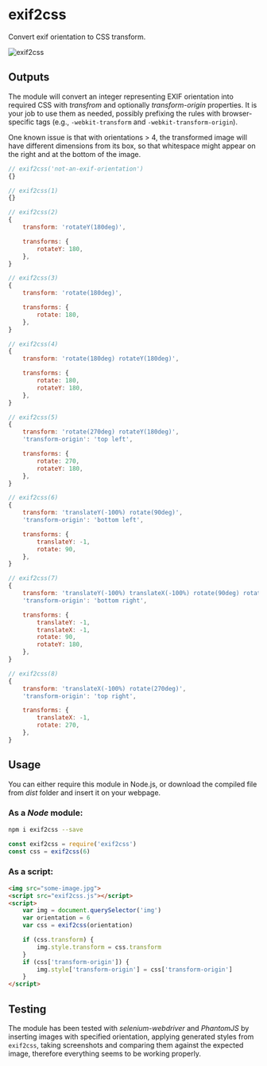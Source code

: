 # exif2css
Convert exif orientation to CSS transform.

![exif2css](exif2css.jpg)

## Outputs

The module will convert an integer representing EXIF orientation into required CSS with _transfrom_ and
optionally _transform-origin_ properties. It is your job to use them as needed, possibly prefixing
the rules with browser-specific tags (e.g., `-webkit-transform` and `-webkit-transform-origin`).

One known issue is that with orientations > 4, the transformed image will have different dimensions from
its box, so that whitespace might appear on the right and at the bottom of the image.

```js
// exif2css('not-an-exif-orientation')
{}

// exif2css(1)
{}

// exif2css(2)
{
    transform: 'rotateY(180deg)',

    transforms: {
        rotateY: 180,
    },
}

// exif2css(3)
{
    transform: 'rotate(180deg)',

    transforms: {
        rotate: 180,
    },
}

// exif2css(4)
{
    transform: 'rotate(180deg) rotateY(180deg)',

    transforms: {
        rotate: 180,
        rotateY: 180,
    },
}

// exif2css(5)
{
    transform: 'rotate(270deg) rotateY(180deg)',
    'transform-origin': 'top left',

    transforms: {
        rotate: 270,
        rotateY: 180,
    },
}

// exif2css(6)
{
    transform: 'translateY(-100%) rotate(90deg)',
    'transform-origin': 'bottom left',

    transforms: {
        translateY: -1,
        rotate: 90,
    },
}

// exif2css(7)
{
    transform: 'translateY(-100%) translateX(-100%) rotate(90deg) rotateY(180deg)',
    'transform-origin': 'bottom right',

    transforms: {
        translateY: -1,
        translateX: -1,
        rotate: 90,
        rotateY: 180,
    },
}

// exif2css(8)
{
    transform: 'translateX(-100%) rotate(270deg)',
    'transform-origin': 'top right',

    transforms: {
        translateX: -1,
        rotate: 270,
    },
}
```

## Usage

You can either require this module in Node.js, or download the compiled file from _dist_ folder
and insert it on your webpage.

### As a _Node_ module:

```bash
npm i exif2css --save
```

```js
const exif2css = require('exif2css')
const css = exif2css(6)
```

### As a script:

```html
<img src="some-image.jpg">
<script src="exif2css.js"></script>
<script>
    var img = document.querySelector('img')
    var orientation = 6
    var css = exif2css(orientation)

    if (css.transform) {
        img.style.transform = css.transform
    }
    if (css['transform-origin']) {
        img.style['transform-origin'] = css['transform-origin']
    }
</script>
```

## Testing

The module has been tested with _selenium-webdriver_ and _PhantomJS_ by inserting images with
specified orientation, applying generated styles from `exif2css`, taking screenshots and comparing
them against the expected image, therefore everything seems to be working properly.
